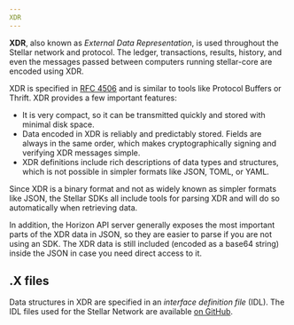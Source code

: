```yaml
---
XDR
---
```


**XDR**, also known as _External Data Representation_, is used throughout the Stellar network and protocol.  The ledger, transactions, results, history, and even the messages passed between computers running stellar-core are encoded using XDR.

XDR is specified in [RFC 4506](http://tools.ietf.org/html/rfc4506.html) and is similar to tools like Protocol Buffers or Thrift. XDR provides a few important features:

- It is very compact, so it can be transmitted quickly and stored with minimal disk space.
- Data encoded in XDR is reliably and predictably stored. Fields are always in the same order, which makes cryptographically signing and verifying XDR messages simple.
- XDR definitions include rich descriptions of data types and structures, which is not possible in simpler formats like JSON, TOML, or YAML.

Since XDR is a binary format and not as widely known as simpler formats like JSON, the Stellar SDKs all include tools for parsing XDR and will do so automatically when retrieving data.

In addition, the Horizon API server generally exposes the most important parts of the XDR data in JSON, so they are easier to parse if you are not using an SDK. The XDR data is still included (encoded as a base64 string) inside the JSON in case you need direct access to it.

## .X files

Data structures in XDR are specified in an _interface definition file_ (IDL).
The IDL files used for the Stellar Network are available
[on GitHub](https://github.com/stellar/stellar-core/tree/master/src/xdr).
